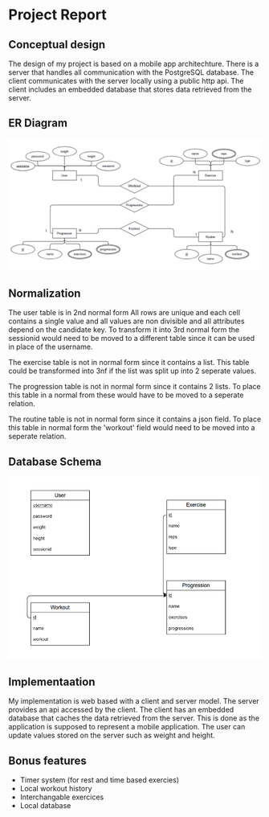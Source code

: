 # Project Report

## Conceptual design

The design of my project is based on a mobile app architechture.
There is a server that handles all communication with the PostgreSQL database.
The client communicates with the server locally using a public http api.
The client includes an embedded database that stores data retrieved from the server.

## ER Diagram

![ER DIAGRAM](./images/er-diagram.png)

## Normalization

The user table is in 2nd normal form
All rows are unique and each cell contains a single value and all
values are non divisible and all attributes depend on the candidate key.
To transform it into 3rd normal form the sessionid would need to
be moved to a different table since it can be used in place of the username.

The exercise table is not in normal form since it contains a list. This table could be transformed into 3nf
if the list was split up into 2 seperate values.

The progression table is not in normal form since it contains 2 lists.
To place this table in a normal from these would have to be moved to a seperate relation.

The routine table is not in normal form since it contains a json field. To place this table in normal form
the 'workout' field would need to be moved into a seperate relation.

## Database Schema

![DATABASE SCHEMA](./images/db-schema.png)

## Implementaation

My implementation is web based with a client and server model.
The server provides an api accessed by the client.
The client has an embedded database that caches the data retrieved from the server.
This is done as the application is supposed to represent a mobile application.
The user can update values stored on the server such as weight and height.

## Bonus features

- Timer system (for rest and time based exercies)
- Local workout history
- Interchangable exercices
- Local database
